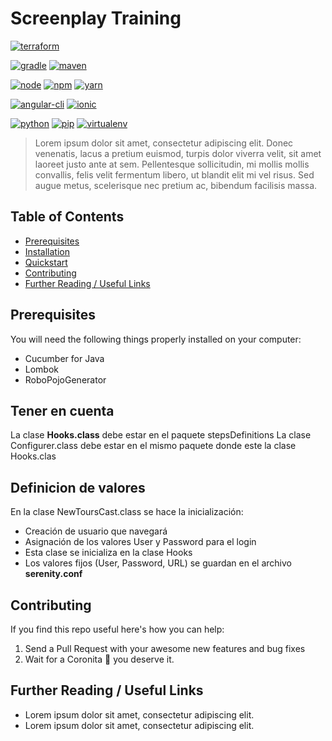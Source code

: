 # Screenplay Training

[![terraform](https://img.shields.io/badge/terraform-v0.11.X-5C4EE5.svg)](https://www.terraform.io)

[![gradle](https://img.shields.io/badge/gradle-v5.5.X-yellow.svg)](https://gradle.org/install/)
[![maven](https://img.shields.io/badge/maven-v3.6.X-red.svg)](https://maven.apache.org/)

[![node](https://img.shields.io/badge/node-v11.3.X-yellow.svg)](https://nodejs.org)
[![npm](https://img.shields.io/badge/npm-v6.6.X-red.svg)](https://www.npmjs.com/)
[![yarn](https://img.shields.io/badge/yarn-v1.6.X-red.svg)](https://www.yarn.com/)

[![angular-cli](https://img.shields.io/badge/angular.cli-v7.1.X-blue.svg)](https://cli.angular.io/)
[![ionic](https://img.shields.io/badge/ionic.cli-v5.2.X-blue.svg)](https://ionicframework.com)


[![python](https://img.shields.io/badge/python-v3.7.X-green.svg)](https://www.python.org/)
[![pip](https://img.shields.io/badge/pip-v10.0.X-yellow.svg)](https://pypi.org/project/pip/)
[![virtualenv](https://img.shields.io/badge/virtualenv-v15.1.X-red.svg)](https://virtualenv.pypa.io/en/stable/)

> Lorem ipsum dolor sit amet, consectetur adipiscing elit. Donec venenatis, lacus a pretium euismod, turpis dolor viverra velit, sit amet laoreet justo ante at sem. Pellentesque sollicitudin, mi mollis mollis convallis, felis velit fermentum libero, ut blandit elit mi vel risus. Sed augue metus, scelerisque nec pretium ac, bibendum facilisis massa.

## Table of Contents

- [Prerequisites](#prerequisites)
- [Installation](#installation)
- [Quickstart](#quickstart)
- [Contributing](#contributing)
- [Further Reading / Useful Links](#further-reading--useful-links)

## Prerequisites

You will need the following things properly installed on your computer:

* Cucumber for Java
* Lombok
* RoboPojoGenerator

## Tener en cuenta
La clase **Hooks.class** debe estar en el paquete stepsDefinitions
La clase Configurer.class debe estar en el mismo paquete donde este la clase Hooks.clas

## Definicion de valores

En la clase NewToursCast.class se hace la inicialización:
   * Creación de usuario que navegará
   * Asignación de los valores User y Password para el login
   * Esta clase se inicializa en la clase Hooks
   * Los valores fijos (User, Password, URL) se guardan en el archivo **serenity.conf**

## Contributing

If you find this repo useful here's how you can help:

1. Send a Pull Request with your awesome new features and bug fixes
2. Wait for a Coronita :beer: you deserve it.

## Further Reading / Useful Links

* Lorem ipsum dolor sit amet, consectetur adipiscing elit.
* Lorem ipsum dolor sit amet, consectetur adipiscing elit.
